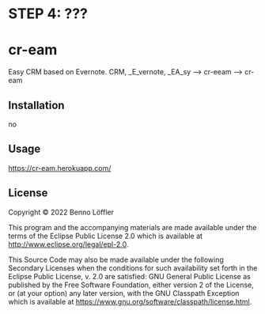 # STEP 4: ???

# cr-eam

Easy CRM based on Evernote. 
CRM, _E_vernote, _EA_sy --> cr-eeam --> cr-eam  

## Installation

no

## Usage

https://cr-eam.herokuapp.com/


## License

Copyright © 2022 Benno Löffler

This program and the accompanying materials are made available under the
terms of the Eclipse Public License 2.0 which is available at
http://www.eclipse.org/legal/epl-2.0.

This Source Code may also be made available under the following Secondary
Licenses when the conditions for such availability set forth in the Eclipse
Public License, v. 2.0 are satisfied: GNU General Public License as published by
the Free Software Foundation, either version 2 of the License, or (at your
option) any later version, with the GNU Classpath Exception which is available
at https://www.gnu.org/software/classpath/license.html.
